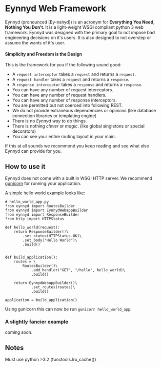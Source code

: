 
# Eynnyd Web Framework
Eynnyd (pronounced [Ey-nahyd]) is an acronym for **Everything You Need, Nothing
You Don't**. It is a light-weight WSGI compliant python 3 web framework.
Eynnyd was designed with the primary goal to not impose bad engineering decisions
on it's users. It is also designed to not overstep or assume the wants of it's user.

#### Simplicity and Freedom is the Design
This is the framework for you if the following sound good:
* A `request interceptor` takes a `request` and returns a `request`.
* A `request handler` takes a `request` and returns a `response`.
* A `response interceptor` takes a `response` and returns a `response`.
* You can have any number of request interceptors.
* You can have any number of request handlers.
* You can have any number of response interceptors.
* You are permitted but not coerced into following REST.
* We do not provide extraneous dependencies or opinions (like database connection libraries or templating engine)
* There is no _Eynnyd way_ to do things.
* There is nothing _clever_ or _magic_. (like global singletons or special decorators)
* You can see your entire routing layout in your main.

If this at all sounds we recommend you keep reading and see what else Eynnyd
can provide for you.

## How to use it
Eynnyd does not come with a built in WSGI HTTP server. We recommend
[gunicorn](https://gunicorn.org/) for running your application.

A simple hello world example looks like:
```
# hello_world_app.py
from eynnyd import RoutesBuilder
from eynnyd import EynnydWebappBuilder
from eynnyd import ResponseBuilder
from http import HTTPStatus

def hello_world(request):
    return ResponseBuilder()\
        .set_status(HTTPStatus.OK)\
        .set_body("Hello World")\
        .build()


def build_application():
    routes = \
        RoutesBuilder()\
            .add_handler("GET", "/hello", hello_world)\
            .build()

    return EynnydWebappBuilder()\
            .set_routes(routes)\
            .build()

application = build_application()
```
Using gunicorn this can now be run `gunicorn hello_world_app`.

### A slightly fancier example
coming soon.

## Notes
Must use python >3.2 (functools.lru_cache())
